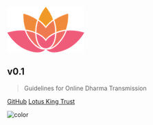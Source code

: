 ![logo](_media/Lotus-King-Trust-Logo-Icon-Medium.png)

## v0.1

> Guidelines for Online Dharma Transmission

[GitHub](https://github.com/Lotus-King-Research/Transmit)
[Lotus King Trust](README.md)

![color](#f0f0f0)
